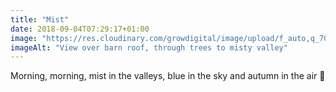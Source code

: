 ```yaml
---
title: "Mist"
date: 2018-09-04T07:29:17+01:00
image: "https://res.cloudinary.com/growdigital/image/upload/f_auto,q_70,w_736/v1544344179/mist-30594663478.jpg"
imageAlt: "View over barn roof, through trees to misty valley"
---
```


Morning, morning, mist in the valleys, blue in the sky and autumn in the air 🙂
